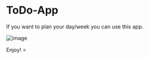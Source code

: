 # ToDo-App

If you want to plan your day/week you can use this app.

![image](https://github.com/DanaHa-24/https---github.com-DanaHa-24-ToDo-App/assets/117688436/95259b20-41ca-45e8-bd9c-0b2ab9f0152d)


Enjoy! &#11088;
